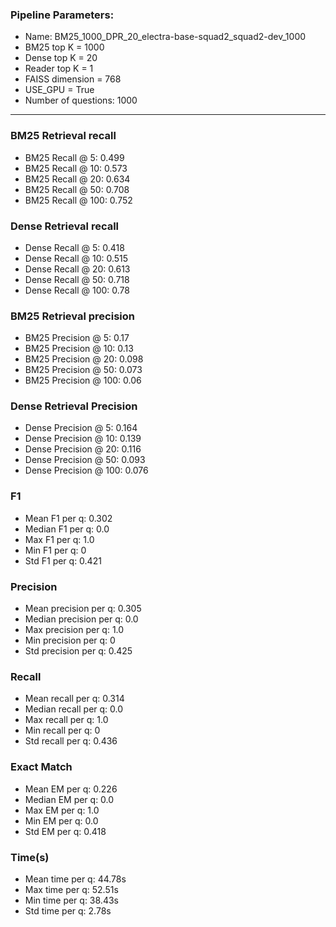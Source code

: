 ### Pipeline Parameters:
* Name: BM25_1000_DPR_20_electra-base-squad2_squad2-dev_1000
* BM25 top K = 1000
* Dense top K = 20
* Reader top K = 1
* FAISS dimension = 768
* USE_GPU = True
* Number of questions: 1000
------
### BM25 Retrieval recall 
* BM25 Recall @ 5: 0.499
* BM25 Recall @ 10: 0.573
* BM25 Recall @ 20: 0.634
* BM25 Recall @ 50: 0.708
* BM25 Recall @ 100: 0.752
### Dense Retrieval recall 
* Dense Recall @ 5: 0.418
* Dense Recall @ 10: 0.515
* Dense Recall @ 20: 0.613
* Dense Recall @ 50: 0.718
* Dense Recall @ 100: 0.78
### BM25 Retrieval precision 
* BM25 Precision @ 5: 0.17
* BM25 Precision @ 10: 0.13
* BM25 Precision @ 20: 0.098
* BM25 Precision @ 50: 0.073
* BM25 Precision @ 100: 0.06
### Dense Retrieval Precision 
* Dense Precision @ 5: 0.164
* Dense Precision @ 10: 0.139
* Dense Precision @ 20: 0.116
* Dense Precision @ 50: 0.093
* Dense Precision @ 100: 0.076
### F1 
* Mean F1 per q: 0.302
* Median F1 per q: 0.0
* Max F1 per q: 1.0
* Min F1 per q: 0
* Std F1 per q: 0.421
### Precision 
* Mean precision per q: 0.305
* Median precision per q: 0.0
* Max precision per q: 1.0
* Min precision per q: 0
* Std precision per q: 0.425
### Recall 
* Mean recall per q: 0.314
* Median recall per q: 0.0
* Max recall per q: 1.0
* Min recall per q: 0
* Std recall per q: 0.436
### Exact Match 
* Mean EM per q: 0.226
* Median EM per q: 0.0
* Max EM per q: 1.0
* Min EM per q: 0.0
* Std EM per q: 0.418
### Time(s) 
* Mean time per q: 44.78s
* Max time per q: 52.51s
* Min time per q: 38.43s
* Std time per q: 2.78s
